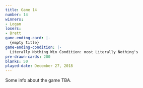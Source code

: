 ```yaml
---
title: Game 14
number: 14
winners: 
- Logan
losers: 
- Brett
game-ending-card: |-
  {empty title}
game-ending-condition: |-
  Literally Nothing Win Condition: most Literally Nothing's
pre-drawn-cards: 200
blanks: 50
played-date: December 27, 2018
---
```

Some info about the game TBA.
